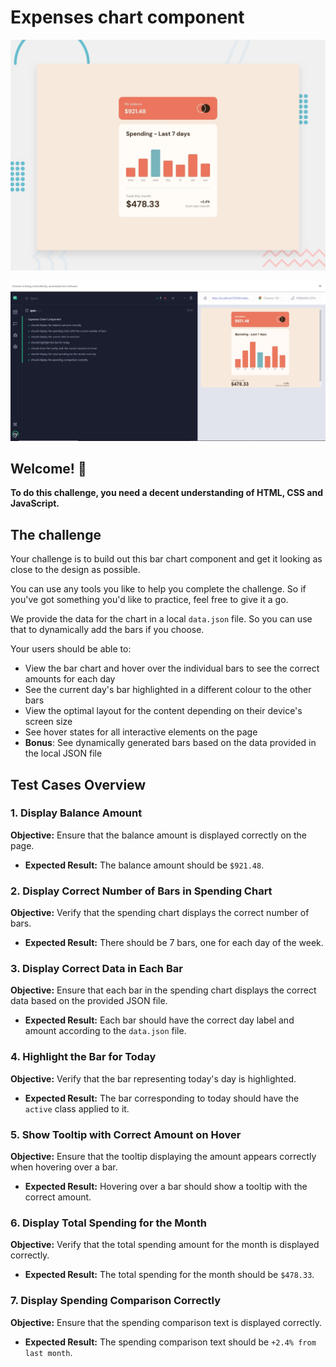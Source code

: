 # Expenses chart component

![Design preview for the Expenses chart component coding challenge](./assets/desktop-preview.jpg)

![Testcases preview for the Expenses chart component coding challenge](./assets/passedTestCases/testCases.jpeg)

## Welcome! 👋

**To do this challenge, you need a decent understanding of HTML, CSS and JavaScript.**

## The challenge

Your challenge is to build out this bar chart component and get it looking as close to the design as possible.

You can use any tools you like to help you complete the challenge. So if you've got something you'd like to practice, feel free to give it a go.

We provide the data for the chart in a local `data.json` file. So you can use that to dynamically add the bars if you choose.

Your users should be able to:

- View the bar chart and hover over the individual bars to see the correct amounts for each day
- See the current day's bar highlighted in a different colour to the other bars
- View the optimal layout for the content depending on their device's screen size
- See hover states for all interactive elements on the page
- **Bonus**: See dynamically generated bars based on the data provided in the local JSON file

## Test Cases Overview

### 1. Display Balance Amount

**Objective:** Ensure that the balance amount is displayed correctly on the page.

- **Expected Result:** The balance amount should be `$921.48`.

### 2. Display Correct Number of Bars in Spending Chart

**Objective:** Verify that the spending chart displays the correct number of bars.

- **Expected Result:** There should be 7 bars, one for each day of the week.

### 3. Display Correct Data in Each Bar

**Objective:** Ensure that each bar in the spending chart displays the correct data based on the provided JSON file.

- **Expected Result:** Each bar should have the correct day label and amount according to the `data.json` file.

### 4. Highlight the Bar for Today

**Objective:** Verify that the bar representing today's day is highlighted.

- **Expected Result:** The bar corresponding to today should have the `active` class applied to it.

### 5. Show Tooltip with Correct Amount on Hover

**Objective:** Ensure that the tooltip displaying the amount appears correctly when hovering over a bar.

- **Expected Result:** Hovering over a bar should show a tooltip with the correct amount.

### 6. Display Total Spending for the Month

**Objective:** Verify that the total spending amount for the month is displayed correctly.

- **Expected Result:** The total spending for the month should be `$478.33`.

### 7. Display Spending Comparison Correctly

**Objective:** Ensure that the spending comparison text is displayed correctly.

- **Expected Result:** The spending comparison text should be `+2.4% from last month`.
